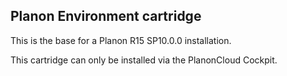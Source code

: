 Planon Environment cartridge
----------------------------

This is the base for a Planon R15 SP10.0.0 installation.

This cartridge can only be installed via the PlanonCloud Cockpit.

